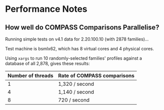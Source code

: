 Performance Notes
=================

How well do COMPASS Comparisons Parallelise?
--------------------------------------------

Running simple tests on v4.1 data for 2.20.100.10 (with 2878 families)...

Test machine is bsmlx62, which has 8 virtual cores and 4 physical cores.

Using `xargs` to run 10 randomly-selected families' profiles against a database of all 2,878, gives these results:

| Number of threads | Rate of COMPASS comparisons|
|:-- |:-- |
|1 | 1,320 / second |
|4 | 1,140 / second |
|8 |   720 / second |
